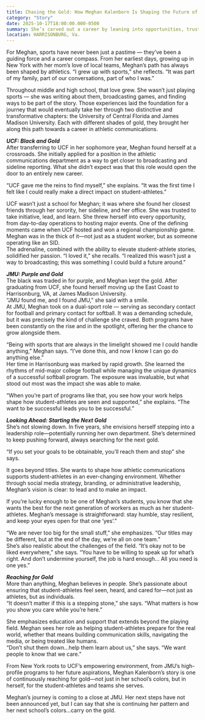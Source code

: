 ```yaml
---
title: Chasing the Gold: How Meghan Kalenborn Is Shaping the Future of Athletic Communications
category: "Story"
date: 2025-10-17T18:00:00.000-0500  
summary: She’s carved out a career by leaning into opportunities, trusting her instincts, and staying grounded in her passion for sports. Whether she’s on the sidelines, behind the scenes, or leading a department, Meghan Kalenborn is a reminder that in athletic communications, gold isn’t a finish line. It’s a journey.
location: HARRISONBURG, Va.
---
```


For Meghan, sports have never been just a pastime — they’ve been a guiding force and a career compass. From her earliest days, growing up in New York with her mom’s love of local teams, Meghan’s path has always been shaped by athletics. “I grew up with sports,” she reflects. “It was part of my family, part of our conversations, part of who I was.”

Throughout middle and high school, that love grew. She wasn’t just playing sports — she was writing about them, broadcasting games, and finding ways to be part of the story. Those experiences laid the foundation for a journey that would eventually take her through two distinctive and transformative chapters: the University of Central Florida and James Madison University. Each with different shades of gold, they brought her along this path towards a career in athletic communications.

***UCF: Black and Gold***  
After transferring to UCF in her sophomore year, Meghan found herself at a crossroads. She initially applied for a position in the athletic communications department as a way to get closer to broadcasting and sideline reporting. What she didn’t expect was that this role would open the door to an entirely new career.

“UCF gave me the reins to find myself,” she explains. “It was the first time I felt like I could really make a direct impact on student-athletes.”

UCF wasn’t just a school for Meghan; it was where she found her closest friends through her sorority, her sideline, and her office. She was trusted to take initiative, lead, and learn. She threw herself into every opportunity, from day-to-day operations to hosting major events. One of the defining moments came when UCF hosted and won a regional championship game. Meghan was in the thick of it—not just as a student worker, but as someone operating like an SID.  
The adrenaline, combined with the ability to elevate student-athlete stories, solidified her passion. “I loved it,” she recalls. “I realized this wasn’t just a way to broadcasting; this was something I could build a future around.”

***JMU: Purple and Gold***  
The black was traded in for purple, and Meghan kept the gold. After graduating from UCF, she found herself moving up the East Coast to Harrisonburg, VA, at James Madison University.  
“JMU found me, and I found JMU,” she said with a smile.  
At JMU, Meghan took on a dual-sport role — serving as secondary contact for football and primary contact for softball. It was a demanding schedule, but it was precisely the kind of challenge she craved. Both programs have been constantly on the rise and in the spotlight, offering her the chance to grow alongside them.

“Being with sports that are always in the limelight showed me I could handle anything,” Meghan says. “I’ve done this, and now I know I can go do anything else.”  
Her time in Harrisonburg was marked by rapid growth. She learned the rhythms of mid-major college football while managing the unique dynamics of a successful softball program. The exposure was invaluable, but what stood out most was the impact she was able to make.

“When you’re part of programs like that, you see how your work helps shape how student-athletes are seen and supported,” she explains. “The want to be successful leads you to be successful.”

***Looking Ahead: Starting the Next Gold***  
She’s not slowing down. In five years, she envisions herself stepping into a leadership role—potentially running her own department. She’s determined to keep pushing forward, always searching for the next gold.

“If you set your goals to be obtainable, you’ll reach them and stop” she says. 

It goes beyond titles. She wants to shape how athletic communications supports student-athletes in an ever-changing environment. Whether through social media strategy, branding, or administrative leadership, Meghan’s vision is clear: to lead and to make an impact.

If you’re lucky enough to be one of Meghan’s students, you know that she wants the best for the next generation of workers as much as her student-athletes. Meghan’s message is straightforward: stay humble, stay resilient, and keep your eyes open for that one ‘yes’.”

“We are never too big for the small stuff,” she emphasizes. “Our titles may be different, but at the end of the day, we’re all on one team.”  
She’s also realistic about the challenges of the field. “It’s okay not to be liked everywhere,” she says. “You have to be willing to speak up for what’s right. And don’t undermine yourself, the job is hard enough… All you need is one yes.”

***Reaching for Gold***  
More than anything, Meghan believes in people. She’s passionate about ensuring that student-athletes feel seen, heard, and cared for—not just as athletes, but as individuals.  
“It doesn’t matter if this is a stepping stone,” she says. “What matters is how you show you care while you’re here.”

She emphasizes education and support that extends beyond the playing field. Meghan sees her role as helping student-athletes prepare for the real world, whether that means building communication skills, navigating the media, or being treated like humans.  
“Don’t shut them down…help them learn about us,” she says. “We want people to know that we care.”

From New York roots to UCF’s empowering environment, from JMU’s high-profile programs to her future aspirations, Meghan Kalenborn’s story is one of continuously reaching for gold—not just in her school’s colors, but in herself, for the student-athletes and teams she serves.

Meghan’s journey is coming to a close at JMU. Her next steps have not been announced yet, but I can say that she is continuing her pattern and her next school’s colors…carry on the gold.   
